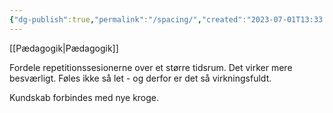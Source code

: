 ```yaml
---
{"dg-publish":true,"permalink":"/spacing/","created":"2023-07-01T13:33:46.000+02:00","updated":"2025-04-06T13:28:45.576+02:00"}
---
```


[[Pædagogik\|Pædagogik]]


Fordele repetitionssesionerne over et større tidsrum. Det virker mere besværligt. Føles ikke så let - og derfor er det så virkningsfuldt.


Kundskab forbindes med nye kroge.